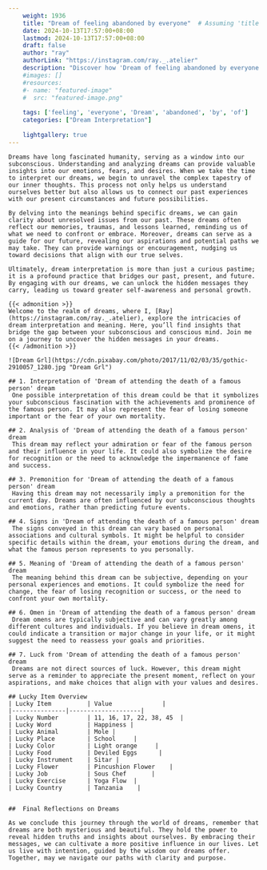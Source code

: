 ```yaml
---
    weight: 1936
    title: "Dream of feeling abandoned by everyone"  # Assuming 'title' column exists
    date: 2024-10-13T17:57:00+08:00
    lastmod: 2024-10-13T17:57:00+08:00
    draft: false
    author: "ray"
    authorLink: "https://instagram.com/ray._.atelier"
    description: "Discover how 'Dream of feeling abandoned by everyone' can interpret your future and uncover its significant meanings in your life."
    #images: []
    #resources:
    #- name: "featured-image"
    #  src: "featured-image.png"
    
    tags: ['feeling', 'everyone', 'Dream', 'abandoned', 'by', 'of']
    categories: ["Dream Interpretation"]
    
    lightgallery: true
---
```

    
    Dreams have long fascinated humanity, serving as a window into our subconscious. Understanding and analyzing dreams can provide valuable insights into our emotions, fears, and desires. When we take the time to interpret our dreams, we begin to unravel the complex tapestry of our inner thoughts. This process not only helps us understand ourselves better but also allows us to connect our past experiences with our present circumstances and future possibilities.
    
    By delving into the meanings behind specific dreams, we can gain clarity about unresolved issues from our past. These dreams often reflect our memories, traumas, and lessons learned, reminding us of what we need to confront or embrace. Moreover, dreams can serve as a guide for our future, revealing our aspirations and potential paths we may take. They can provide warnings or encouragement, nudging us toward decisions that align with our true selves.
    
    Ultimately, dream interpretation is more than just a curious pastime; it is a profound practice that bridges our past, present, and future. By engaging with our dreams, we can unlock the hidden messages they carry, leading us toward greater self-awareness and personal growth.
    
    {{< admonition >}}
    Welcome to the realm of dreams, where I, [Ray](https://instagram.com/ray._.atelier), explore the intricacies of dream interpretation and meaning. Here, you’ll find insights that bridge the gap between your subconscious and conscious mind. Join me on a journey to uncover the hidden messages in your dreams.
    {{< /admonition >}}
    
    ![Dream Grl](https://cdn.pixabay.com/photo/2017/11/02/03/35/gothic-2910057_1280.jpg "Dream Grl")
    
    ## 1. Interpretation of 'Dream of attending the death of a famous person' dream
     One possible interpretation of this dream could be that it symbolizes your subconscious fascination with the achievements and prominence of the famous person. It may also represent the fear of losing someone important or the fear of your own mortality.
    
    ## 2. Analysis of 'Dream of attending the death of a famous person' dream
     This dream may reflect your admiration or fear of the famous person and their influence in your life. It could also symbolize the desire for recognition or the need to acknowledge the impermanence of fame and success.
    
    ## 3. Premonition for 'Dream of attending the death of a famous person' dream
     Having this dream may not necessarily imply a premonition for the current day. Dreams are often influenced by our subconscious thoughts and emotions, rather than predicting future events.
    
    ## 4. Signs in 'Dream of attending the death of a famous person' dream
     The signs conveyed in this dream can vary based on personal associations and cultural symbols. It might be helpful to consider specific details within the dream, your emotions during the dream, and what the famous person represents to you personally.
    
    ## 5. Meaning of 'Dream of attending the death of a famous person' dream
     The meaning behind this dream can be subjective, depending on your personal experiences and emotions. It could symbolize the need for change, the fear of losing recognition or success, or the need to confront your own mortality.
    
    ## 6. Omen in 'Dream of attending the death of a famous person' dream
     Dream omens are typically subjective and can vary greatly among different cultures and individuals. If you believe in dream omens, it could indicate a transition or major change in your life, or it might suggest the need to reassess your goals and priorities.
    
    ## 7. Luck from 'Dream of attending the death of a famous person' dream
     Dreams are not direct sources of luck. However, this dream might serve as a reminder to appreciate the present moment, reflect on your aspirations, and make choices that align with your values and desires.
    
    ## Lucky Item Overview
    | Lucky Item          | Value              |
    |---------------|--------------------|
    | Lucky Number        | 11, 16, 17, 22, 38, 45  |
    | Lucky Word          | Happiness |
    | Lucky Animal        | Mole |
    | Lucky Place         | School     |
    | Lucky Color         | Light orange     |
    | Lucky Food          | Deviled Eggs      |
    | Lucky Instrument    | Sitar |
    | Lucky Flower        | Pincushion Flower    |
    | Lucky Job           | Sous Chef       |
    | Lucky Exercise      | Yoga Flow  |
    | Lucky Country       | Tanzania    |
    
    
    ##  Final Reflections on Dreams
    
    As we conclude this journey through the world of dreams, remember that dreams are both mysterious and beautiful. They hold the power to reveal hidden truths and insights about ourselves. By embracing their messages, we can cultivate a more positive influence in our lives. Let us live with intention, guided by the wisdom our dreams offer. Together, may we navigate our paths with clarity and purpose.
    